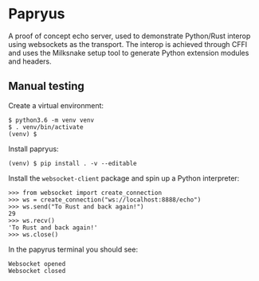# Papryus

A proof of concept echo server, used to demonstrate Python/Rust interop using
websockets as the transport. The interop is achieved through CFFI and uses the
Milksnake setup tool to generate Python extension modules and headers.

## Manual testing

Create a virtual environment:
```
$ python3.6 -m venv venv
$ . venv/bin/activate
(venv) $
```

Install papryus:
```
(venv) $ pip install . -v --editable
```

Install the `websocket-client` package and spin up a Python interpreter:
```
>>> from websocket import create_connection
>>> ws = create_connection("ws://localhost:8888/echo")
>>> ws.send("To Rust and back again!")
29
>>> ws.recv()
'To Rust and back again!'
>>> ws.close()
```

In the papyrus terminal you should see:
```
Websocket opened
Websocket closed
```
